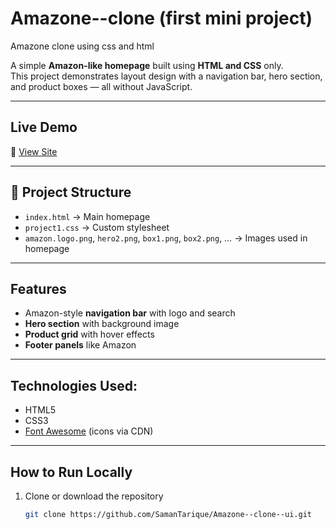 # Amazone--clone (first mini project)
Amazone clone using css and html


A simple **Amazon-like homepage** built using **HTML and CSS** only.  
This project demonstrates layout design with a navigation bar, hero section, and product boxes — all without JavaScript.

---

##  Live Demo
🔗 [View Site](https://samantarique.github.io/Amazone--clone--ui/)

---

## 📂 Project Structure
- `index.html` → Main homepage  
- `project1.css` → Custom stylesheet  
- `amazon.logo.png`, `hero2.png`, `box1.png`, `box2.png`, … → Images used in homepage  

---

##  Features
- Amazon-style **navigation bar** with logo and search  
- **Hero section** with background image  
- **Product grid** with hover effects  
- **Footer panels** like Amazon  

---

##  Technologies Used:
- HTML5  
- CSS3  
- [Font Awesome](https://fontawesome.com/) (icons via CDN)  

---

##  How to Run Locally
1. Clone or download the repository  
   ```bash
   git clone https://github.com/SamanTarique/Amazone--clone--ui.git
   ```
   
